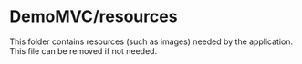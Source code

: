 # DemoMVC/resources

This folder contains resources (such as images) needed by the application. This file can
be removed if not needed.
